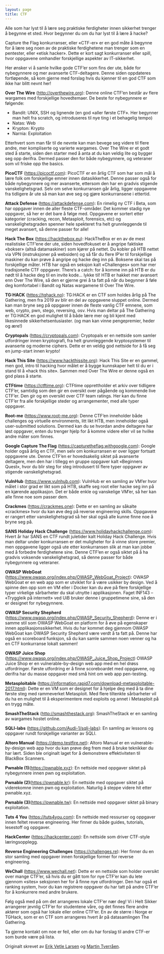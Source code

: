 ```yaml
---
layout: page
title: CTF
---
```


Alle som har lyst til å lære seg praktiske ferdigheter innen sikkerhet trenger å begynne et sted. Hvor begynner du om du har lyst til å lære å hacke?

Capture the Flag konkurranser, eller «CTF-er» er en god måte å begynne for å lære seg noen av de praktiske ferdighetene man trenger som en pentester, eller «etisk hacker». Dette er kort sagt konkurranser eller spill, hvor oppgavene omhandler forskjellige aspekter av IT-sikkerhet.

Her ønsker vi å samle hvilke gode CTF’er som fins der ute, både for nybegynnere og mer avanserte CTF-deltagere. Denne siden oppdateres fortløpende, så kom gjerne med forslag hvis du kjenner til en god CTF som ikke har blitt nevnt her!

**Over The Wire** (<http://overthewire.org>): Denne online CTF’en består av flere wargames med forskjellige hovedtemaer. De beste for nybegynnere er følgende:

* Bandit: UNIX, SSH og lignende (en god «aller første CTF». Her begynner man helt fra scratch, og introduseres til nye ting i et behagelig tempo)
* Natas: Web
* Krypton: Krypto
* Narnia: Exploitation

Etterhvert som man får til de nevnte kan man bevege seg videre til flere andre, mer kompliserte og varierte wargames.
Over The Wire er et godt sted å starte, siden den starter med å anta at du kan veldig lite og bygger seg opp derifra. Dermed passer den for både nybegynnere, og veteraner som vil friske opp the basics.

**PicoCTF** (<https://picoctf.com>): PicoCTF er en årlig CTF som har som mål å lære folk om forskjellige emner innen datasikkerhet. Denne passer også for både nybegynnere og mer avanserte, ettersom den har en gradvis stigende vanskelighetsgrad. Selv om selve konkurransen går årlig, ligger oppgavene fra tidligere år ute så man kan øve seg og gjøre konkurransene i ettertid.

**Attack Defense** (<https://attackdefense.com>): En rimelig ny CTF i Beta, som har oppgaver innen de aller fleste CTF-områder. Det kommer stadig nye oppgaver, så her er det bare å følge med. Oppgavene er sortert etter kategorier (cracking, recon, Metasploit, forensics, etc) og vanskelighetsgraden spenner hele spekteret fra helt grunnleggende til meget avansert, så denne passer for alle!

**Hack The Box** (<https://hackthebox.eu>): HackTheBox er en av de mest realistiske CTF’ene der ute, siden hovedfokuset er å angripe faktiske «bokser» (altså datamaskiner) som kjører på nettet. Du kobler på HTB nettet via VPN (instruksjoner på websiden) og så får du flere IP’er til forskjellige maskiner du kan prøve å angripe og hacke deg inn på. Boksene skal tas på forskjellige måter. HTB har også en seksjon kalt «Challenges» som har mer tradisjonelle CTF oppgaver. There’s a catch: for å komme inn på HTB er du nødt til å hacke deg til en invite kode… lykke til!
HTB er hakket mer avansert enn Over The Wire, så den er gjerne grei å ta fatt på når du begynner å føle deg komfortabel i Bandit og Natas wargamene til Over The Wire.

**TG:HACK** (<https://tghack.no>): TG:HACK er en CTF som holdes årlig på The Gathering, men fra 2019 av blir en del av oppgavene sluppet online. Dermed kan man bryne seg på oppgaver innen de fleste vanlig CTF emnene, som web, crypto, pwn, stego, reversing, osv. Hvis man deltar på The Gathering er TG:HACK en god mulighet til å både lære mer og bli kjent med likesinnede sikkerhetsentusiaster. (og man kan vinne pengepremier, heder og ære!)

**Cryptopals** (<https://cryptopals.com>): Cryptopals er en nettside som samler utfordringer innen kryptografi, fra helt grunnleggende kryptosystemer til avanserte og moderne ciphers. Dette er en veldig god nettside for å få seg en jump-start innen krypto!

**Hack This Site** (<https://www.hackthissite.org>): Hack This Site er en gammel, men god, intro til hacking hvor målet er å bygge kunnskaper helt til du er i stand til å «hack this site». Sammen med Over The Wire er denne også en god plass å starte.

**CTFtime** (<https://ctftime.org>): CTFtime opprettholder et arkiv over tidligere CTF’er, samtidig som den gir en oversikt over pågående og kommende live CTF’er. Den gir og en oversikt over CTF team ratings. Her kan du finne CTF’er fra alle forskjellige steder og arrangementer, med alle typer oppgaver.

**Root-me** (<https://www.root-me.org>): Denne CTF’en inneholder både challenges og virtuelle environments, litt likt HTB, men inneholder også user-submitted solutions. Dermed kan du se hvordan andre deltagere har løst oppgaver, enten du trenger hjelp for å komme videre eller vil se hvilke andre måter som finnes.

**Google Capture The Flag** (<https://capturetheflag.withgoogle.com>): Google holder også årlig en CTF, men selv om konkurransen er over ligger fortsatt oppgavene ute. Denne CTF’en er hovedsakelig siktet på avanserte deltagere, men den har i tillegg en gruppe oppgaver kalt «Beginners Quest», hvor du blir steg for steg introdusert til flere typer oppgaver av stigende vanskelighetsgrad.

**VulnHub** (<https://www.vulnhub.com>): VulnHub er en samling av VM’er hvor målet i stor grad er likt som på HTB, skaffe seg root eller hacke seg inn på en kjørende applikasjon. Det er både enkle og vanskelige VM’er, så her kan alle finne noe som passer dem.

**Crackmes** (<https://crackmes.one>): Dette er en samling av såkalte «crackmes» hvor du kan øve deg på reverse engineering skills. Oppgavene er rangert etter vanskelighetsgrad så her skal også alle kunne finne noe å bryne seg på.

**SANS Holiday Hack Challenge** (<https://www.holidayhackchallenge.com>): Hvert år har SANS en CTF rundt juletider kalt Holiday Hack Challenge. Hvis man deltar under konkurransen er det muligheter for å vinne store premier, men oppgavene ligger også ute etter konkurransen slik at man kan jobbe med å forbedre ferdighetene sine. Denne CTF’en er også siktet på å ha gradvis voksende vanskelighetsgrad, så denne passer for både nybegynnere og veteraner.

**OWASP WebGoat** (<https://www.owasp.org/index.php/OWASP_WebGoat_Project>): OWASP WebGoat er en web app som er utviklet for å være usikker by design. Ved å spinne den opp som en VM eller i Docker kan du øve på flere forskjellige typer virkelige sårbarheter du skal utnytte i applikasjonen. Faget INF143 – «Tryggleik på internett» ved UiB bruker denne i gruppetimene sine, så den er designet for nybegynnere.

**OWASP Security Shepherd** (<https://www.owasp.org/index.php/OWASP_Security_Shepherd>): Denne er i samme stil som OWASP WebGoat en platform for å øve på egenskaper innen applikasjonssikkerhet. Hvis du har kommet deg gjennom OWASP WebGoat kan OWASP Security Shepherd være verdt å ta fatt på. Denne har også en scoreboard funksjon, så du kan samle sammen noen venner og ha en CTF konkurranse lokalt sammen!

**OWASP Juice Shop** (<https://www.owasp.org/index.php/OWASP_Juice_Shop_Project>) OWASP Juice Shop er en vulnerable-by-design web app med en hel drøss utfordringer. Første utfordring er å finne scoreboardet med oppgavene, og derifra har du masse oppgaver med små hint om web app pen-testing.

**Metasploitable** (<https://information.rapid7.com/download-metasploitable-2017.html>): Dette er en VM som er designet for å hjelpe deg med å ta dine første steg med rammeverket Metasploit. Med flere tiltenkte sårbarheter vil du ha en mulighet til å eksperimentere med exploits og annet i Metasploit på en trygg måte.

**SmashTheStack** (<http://smashthestack.org>): SmashTheStack er en samling av wargames hostet online.

**SQLI-labs** (<https://github.com/Audi-1/sqli-labs>): En samling av lessons og oppgaver rundt forskjellige varianter av SQLI.

**Altoro Manual** (<https://demo.testfire.net>): Altoro Manual er en vulnerable-by-design web app hvor du kan prøve deg frem med å bruke teknikker du har lært. Siden ble originalt laget for å demonstrere effektiviteten til BlackBox Scanners.

**Pwnable (1)**(<https://pwnable.xyz>): En nettside med oppgaver siktet på nybegynnere innen pwn og exploitation.

**Pwnable (2)**(<https://pwnable.kr>): En nettside med oppgaver siktet på viderekomne innen pwn og exploitation. Naturlig å steppe videre hit etter pwnable.xyz.

**Pwnable (3)**(<https://pwnable.tw>): En nettside med oppgaver siktet på binary exploitation.

**Tuts 4 You** (<https://tuts4you.com>): En nettside med ressurser og oppgaver innen feltet reverse engineering. Her finner du både guides, tutorials, lesestoff og oppgaver.

**HackCenter** (<https://hackcenter.com>): En nettside som driver CTF-style læringsopplegg.

**Reverse Engineering Challenges** (<https://challenges.re>): Her finner du en stor samling med oppgaver innen forskjellige former for reverse engineering.

**WeChall** (<https://www.wechall.net>): Dette er en nettside som holder oversikt over mange CTF’er, så hvis du er gått tom for nye CTF’er kan du lete gjennom «sites» seksjonen her for å finne nye utfordringer. Den har også et ranking system, hvor du kan registrere oppgaver du har tatt på andre CTF’er for å konkurrere med andre brukere.

Følg også med på om det arrangeres lokale CTF’er nær deg! Vi i Helt Sikker arrangerer jevnlig CTF’er for studentene våre, og det finnes flere andre aktører som også har lokale eller online CTF’er. En av de større i Norge er TGHack, som er en CTF som arrangeres hvert år på datasamlingen The Gathering.

Ta gjerne kontakt om noe er feil, eller om du har forslag til andre CTF-er som burde være på lista.

Originalt skrevet av [Erik Vetle Larsen](https://www.linkedin.com/in/erikvetlelarsen/) og [Martin Tverråen](https://www.linkedin.com/in/erikvetlelarsen/).
